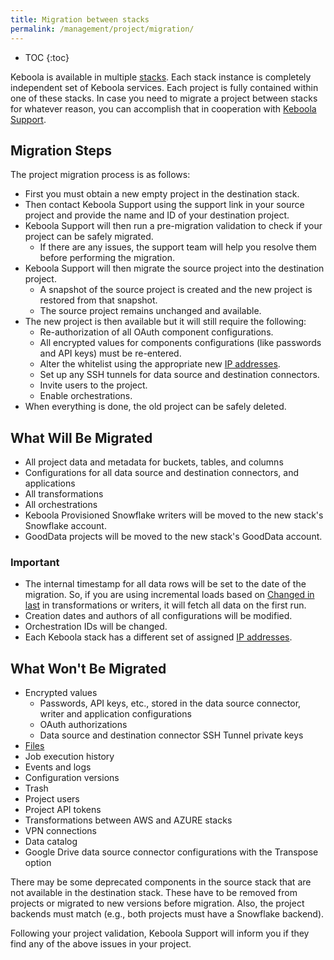 ```yaml
---
title: Migration between stacks
permalink: /management/project/migration/
---
```


* TOC
{:toc}

Keboola is available in multiple [stacks](/overview/#stacks). Each stack instance 
is completely independent set of Keboola services. Each project is fully contained within one of these stacks. 
In case you need to migrate a project between stacks for whatever reason, you can accomplish that in cooperation 
with [Keboola Support](/management/support/).

## Migration Steps

The project migration process is as follows:

- First you must obtain a new empty project in the destination stack.
- Then contact Keboola Support using the support link in your source project and provide the name and ID of your 
destination project.
- Keboola Support will then run a pre-migration validation to check if your project can be safely migrated.
  - If there are any issues, the support team will help you resolve them before performing the migration.
- Keboola Support will then migrate the source project into the destination project.
  - A snapshot of the source project is created and the new project is restored from that snapshot.
  - The source project remains unchanged and available.
- The new project is then available but it will still require the following:
  - Re-authorization of all OAuth component configurations.
  - All encrypted values for components configurations (like passwords and API keys) must be re-entered.
  - Alter the whitelist using the appropriate new [IP addresses](/components/ip-addresses/).
  - Set up any SSH tunnels for data source and destination connectors.
  - Invite users to the project.
  - Enable orchestrations.
- When everything is done, the old project can be safely deleted.

## What Will Be Migrated

- All project data and metadata for buckets, tables, and columns
- Configurations for all data source and destination connectors, and applications
- All transformations
- All orchestrations
- Keboola Provisioned Snowflake writers will be moved to the new stack's Snowflake account.
- GoodData projects will be moved to the new stack's GoodData account.

### Important
- The internal timestamp for all data rows will be set to the date of the migration. So, if you are using incremental loads 
based on [Changed in last](/transformations/mappings/#input-mapping) in 
transformations or writers, it will fetch all data on the first run.
- Creation dates and authors of all configurations will be modified.
- Orchestration IDs will be changed.
- Each Keboola stack has a different set of assigned [IP addresses](/components/ip-addresses/).

## What Won't Be Migrated
- Encrypted values
  - Passwords, API keys, etc., stored in the data source connector, writer and application configurations
  - OAuth authorizations
  - Data source and destination connector SSH Tunnel private keys
- [Files](/storage/files/)
- Job execution history
- Events and logs
- Configuration versions
- Trash
- Project users
- Project API tokens
- Transformations between AWS and AZURE stacks
- VPN connections
- Data catalog
- Google Drive data source connector configurations with the Transpose option

There may be some deprecated components in the source stack that are not available in the destination stack. 
These have to be removed from projects or migrated to new versions before migration. Also, the project backends 
must match (e.g., both projects must have a Snowflake backend).

Following your project validation, Keboola Support will inform you if they find any of the above issues in your 
project.
